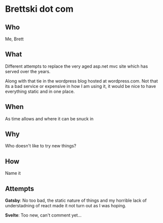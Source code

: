 # Brettski dot com

## Who

Me, Brett

## What

Different attempts to replace the very aged asp.net mvc site which has served over the years.

Along with that tie in the wordpress blog hosted at wordpress.com. Not that its a bad service or expensive in how I am using it, it would be nice to have everything static and in one place.

## When

As time allows and where it can be snuck in

## Why

Who doesn't like to try new things?

## How

Name it

## Attempts

**Gatsby**: No too bad, the static nature of things and my horrible lack of understadning of react made it not turn out as I was hoping.

**Svelte**: Too new, can't comment yet...
